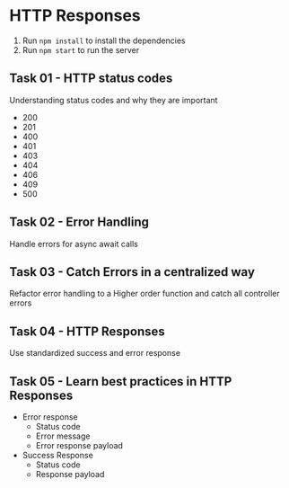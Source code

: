 # HTTP Responses

1. Run `npm install` to install the dependencies
2. Run `npm start` to run the server

## Task 01 - HTTP status codes

Understanding status codes and why they are important

- 200
- 201
- 400
- 401
- 403
- 404
- 406
- 409
- 500

## Task 02 - Error Handling

Handle errors for async await calls

## Task 03 - Catch Errors in a centralized way

Refactor error handling to a Higher order function and catch all controller errors

## Task 04 - HTTP Responses

Use standardized success and error response

## Task 05 - Learn best practices in HTTP Responses

- Error response
  - Status code
  - Error message
  - Error response payload
- Success Response
  - Status code
  - Response payload
